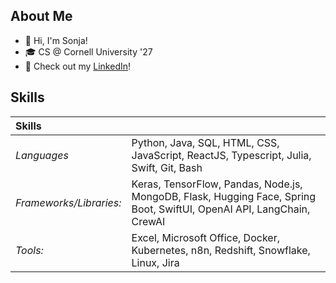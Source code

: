 ## About Me 
- 👋 Hi, I'm Sonja!
- 🎓 CS @ Cornell University '27 
- 📝 Check out my [LinkedIn](https://www.linkedin.com/in/sonja-wong/)!

## Skills
| **Skills** | |
|:-----| :-----|
| *Languages* | Python, Java, SQL, HTML, CSS, JavaScript, ReactJS, Typescript, Julia, Swift, Git, Bash | 
| *Frameworks/Libraries:* | Keras, TensorFlow, Pandas, Node.js, MongoDB, Flask, Hugging Face, Spring Boot, SwiftUI, OpenAI API, LangChain, CrewAI |
| *Tools:* | Excel, Microsoft Office, Docker, Kubernetes, n8n, Redshift, Snowflake, Linux, Jira |

<!--
**wsonja/wsonja** is a ✨ _special_ ✨ repository because its `README.md` (this file) appears on your GitHub profile.

Here are some ideas to get you started:

- 🔭 I’m currently working on ...
- 🌱 I’m currently learning ...
- 👯 I’m looking to collaborate on ...
- 🤔 I’m looking for help with ...
- 💬 Ask me about ...
- 📫 How to reach me: ...
- 😄 Pronouns: ...
- ⚡ Fun fact: ...
-->



